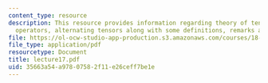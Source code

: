 ```yaml
---
content_type: resource
description: This resource provides information regarding theory of tensors, pullback
  operators, alternating tensors along with some definitions, remarks and proofs.
file: https://ol-ocw-studio-app-production.s3.amazonaws.com/courses/18-101-analysis-ii-fall-2005/35663a54a97807582f11e26ceff7be1e_lecture17.pdf
file_type: application/pdf
resourcetype: Document
title: lecture17.pdf
uid: 35663a54-a978-0758-2f11-e26ceff7be1e
---
```

